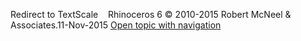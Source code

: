 ---
---

Redirect to TextScale&#160;
&#160;
Rhinoceros 6 © 2010-2015 Robert McNeel &amp; Associates.11-Nov-2015
 [Open topic with navigation](textscale.html) 

